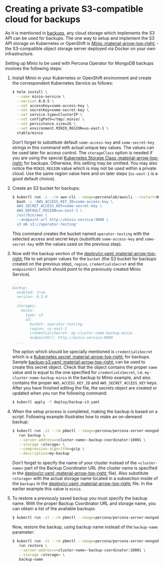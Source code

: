 # Creating a private S3-compatible cloud for backups

As it is mentioned in [backups](backups.md), any cloud storage which
implements the S3 API can be used for backups. The one way to setup and
implement the S3 API storage on Kubernetes or OpenShift is
[Minio :material-arrow-top-right:](https://www.minio.io/) - the S3-compatible object storage server
deployed via Docker on your own infrastructure.

Setting up Minio to be used with Percona Operator for MongoDB backups involves
the following steps:

1. Install Minio in your Kubernetes or OpenShift
    environment and create the correspondent Kubernetes Service as
    follows:

    ``` {.bash data-prompt="$" }
    $ helm install \
      --name minio-service \
      --version 8.0.5 \
      --set accessKey=some-access-key \
      --set secretKey=some-secret-key \
      --set service.type=ClusterIP \
      --set configPath=/tmp/.minio/ \
      --set persistence.size=2G \
      --set environment.MINIO_REGION=us-east-1 \
      stable/minio
    ```

    Don’t forget to substitute default `some-access-key` and `some-secret-key`
    strings in this command with actual unique key values. The values can be
    used later for access control. The `storageClass` option is needed if you
    are using the special [Kubernetes Storage Class :material-arrow-top-right:](https://kubernetes.io/docs/concepts/storage/storage-classes/)
    for backups. Otherwise, this setting may be omitted. You may also notice the
    `MINIO_REGION` value which is may not be used within a private cloud. Use
    the same region value here and on later steps (`us-east-1` is a good default
    choice).

2. Create an S3 bucket for backups:

    ``` {.bash data-prompt="$" }
    $ kubectl run -i --rm aws-cli --image=perconalab/awscli --restart=Never -- \
      bash -c 'AWS_ACCESS_KEY_ID=some-access-key \
      AWS_SECRET_ACCESS_KEY=some-secret-key \
      AWS_DEFAULT_REGION=us-east-1 \
      /usr/bin/aws \
      --endpoint-url http://minio-service:9000 \
      s3 mb s3://operator-testing'
    ```

    This command creates the bucket named `operator-testing` with
    the selected access and secret keys (substitute `some-access-key`
    and `some-secret-key` with the values used on the previous step).

3. Now edit the backup section of the [deploy/cr.yaml :material-arrow-top-right:](https://github.com/percona/percona-server-mongodb-operator/blob/main/deploy/cr.yaml)
    file to set proper values for the `bucket` (the S3 bucket for backups
    created on the previous step), `region`, `credentialsSecret` and the
    `endpointUrl` (which should point to the previously created Minio Service).

    ```yaml
    ...
    backup:
      enabled: true
      version: 0.3.0
      ...
      storages:
        minio:
          type: s3
          s3:
            bucket: operator-testing
            region: us-east-1
            credentialsSecret: my-cluster-name-backup-minio
            endpointUrl: http://minio-service:9000
      ...
    ```

    The option which should be specially mentioned is `credentialsSecret` which
    is a [Kubernetes secret :material-arrow-top-right:](https://kubernetes.io/docs/concepts/configuration/secret/)
    for backups. Sample [backup-s3.yaml :material-arrow-top-right:](https://github.com/percona/percona-server-mongodb-operator/blob/main/deploy/backup-s3.yaml)
    can be used to create this secret object. Check that the object contains the
    proper `name` value and is equal to the one specified for
    `credentialsSecret`, i.e. `my-cluster-name-backup-minio` in the backup to
    Minio example, and also contains the proper `AWS_ACCESS_KEY_ID` and
    `AWS_SECRET_ACCESS_KEY` keys. After you have finished editing the file, the
    secrets object are created or updated when you run the following command:

    ``` {.bash data-prompt="$" }
    $ kubectl apply -f deploy/backup-s3.yaml
    ```

4. When the setup process is completed, making the backup is based on a script.
    Following example illustrates how to make an on-demand backup:

    ``` {.bash data-prompt="$" }
    $ kubectl run -it --rm pbmctl --image=percona/percona-server-mongodb-operator:0.3.0-backup-pbmctl --restart=Never -- \
       run backup \
       --server-address=<cluster-name>-backup-coordinator:10001 \
       --storage <storage> \
       --compression-algorithm=gzip \
       --description=my-backup
    ```

    Don’t forget to specify the name of your cluster instead of the 
    `<cluster-name>` part of the Backup Coordinator URL (the cluster name is
    specified in the [deploy/cr.yaml :material-arrow-top-right:](https://github.com/percona/percona-server-mongodb-operator/blob/main/deploy/cr.yaml)
    file). Also substitute `<storage>` with the actual storage name located in
    a subsection inside of the `backups` in the [deploy/cr.yaml :material-arrow-top-right:](https://github.com/percona/percona-server-mongodb-operator/blob/main/deploy/cr.yaml)
    file. In the earlier example this value is `minio`.

5. To restore a previously saved backup you must specify the backup name. With
    the proper Backup Coordinator URL and storage name, you can obtain a list of
    the available backups:

    ``` {.bash data-prompt="$" }
    $ kubectl run -it --rm pbmctl --image=percona/percona-server-mongodb-operator:0.3.0-backup-pbmctl --restart=Never -- list backups --server-address=<cluster-name>-backup-coordinator:10001
    ```

    Now, restore the backup, using backup name instead of the `backup-name`
    parameter:

    ``` {.bash data-prompt="$" }
    $ kubectl run -it --rm pbmctl --image=percona/percona-server-mongodb-operator:0.3.0-backup-pbmctl --restart=Never -- \
       run restore \
       --server-address=<cluster-name>-backup-coordinator:10001 \
       --storage <storage> \
       backup-name
    ```
